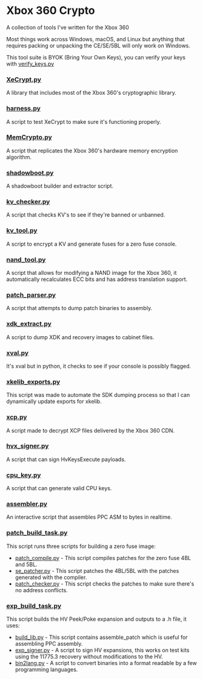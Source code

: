 # Xbox 360 Crypto

A collection of tools I've written for the Xbox 360

Most things work across Windows, macOS, and Linux but anything that requires packing or unpacking the CE/SE/5BL will only work on Windows.

This tool suite is BYOK (Bring Your Own Keys), you can verify your keys with [verify_keys.py](verify_keys.py)

### [XeCrypt.py](XeCrypt.py)
A library that includes most of the Xbox 360's cryptographic library.

### [harness.py](harness.py)
A script to test XeCrypt to make sure it's functioning properly.

### [MemCrypto.py](MemCrypto.py)
A script that replicates the Xbox 360's hardware memory encryption algorithm.

### [shadowboot.py](shadowboot.py)
A shadowboot builder and extractor script.

### [kv_checker.py](kv_checker.py)
A script that checks KV's to see if they're banned or unbanned.

### [kv_tool.py](kv_tool.py)
A script to encrypt a KV and generate fuses for a zero fuse console.

### [nand_tool.py](nand_tool.py)
A script that allows for modifying a NAND image for the Xbox 360, it automatically recalculates ECC bits and has address translation support.

### [patch_parser.py](patch_dumper.py)
A script that attempts to dump patch binaries to assembly.

### [xdk_extract.py](xdk_extract.py)
A script to dump XDK and recovery images to cabinet files.

### [xval.py](xval.py)
It's xval but in python, it checks to see if your console is possibly flagged.

### [xkelib_exports.py](xkelib_exports.py)
This script was made to automate the SDK dumping process so that I can dynamically update exports for xkelib.

### [xcp.py](xcp_dumper.py)
A script made to decrypt XCP files delivered by the Xbox 360 CDN.

### [hvx_signer.py](xekeys_signer.py)
A script that can sign HvKeysExecute payloads.

### [cpu_key.py](cpu_key.py)
A script that can generate valid CPU keys.

### [assembler.py](assembler.py)
An interactive script that assembles PPC ASM to bytes in realtime.

### [patch_build_task.py](patch_build_task.py)
This script runs three scripts for building a zero fuse image:
* [patch_compile.py](patch_compile.py) - This script compiles patches for the zero fuse 4BL and 5BL.
* [se_patcher.py](se_patcher.py) - This script patches the 4BL/5BL with the patches generated with the compiler.
* [patch_checker.py](patch_checker.py) - This script checks the patches to make sure there's no address conflicts.

### [exp_build_task.py](exp_build_task.py)
This script builds the HV Peek/Poke expansion and outputs to a .h file, it uses:
* [build_lib.py](build_lib.py) - This script contains assemble_patch which is useful for assembling PPC assembly.
* [exp_signer.py](exp_signer.py) - A script to sign HV expansions, this works on test kits using the 11775.3 recovery without modifications to the HV.
* [bin2lang.py](bin2lang.py) - A script to convert binaries into a format readable by a few programming languages.